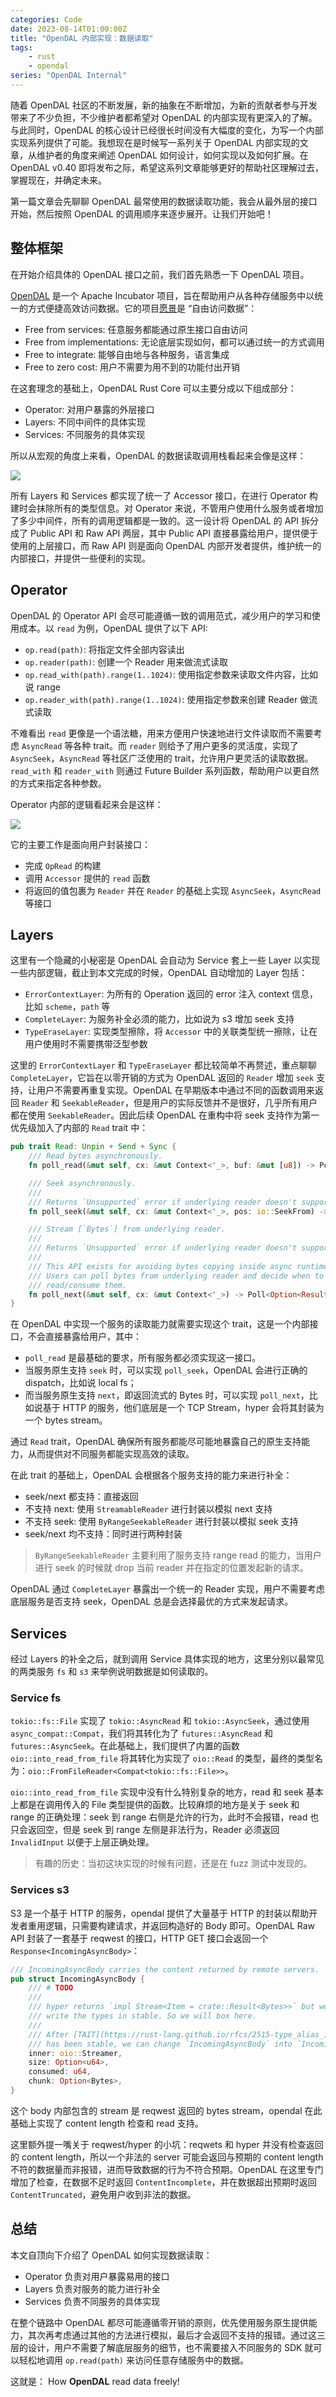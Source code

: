 ```yaml
---
categories: Code
date: 2023-08-14T01:00:00Z
title: "OpenDAL 内部实现：数据读取"
tags:
    - rust
    - opendal
series: "OpenDAL Internal"
---
```


随着 OpenDAL 社区的不断发展，新的抽象在不断增加，为新的贡献者参与开发带来了不少负担，不少维护者都希望对 OpenDAL 的内部实现有更深入的了解。与此同时，OpenDAL 的核心设计已经很长时间没有大幅度的变化，为写一个内部实现系列提供了可能。我想现在是时候写一系列关于 OpenDAL 内部实现的文章，从维护者的角度来阐述 OpenDAL 如何设计，如何实现以及如何扩展。在 OpenDAL v0.40 即将发布之际，希望这系列文章能够更好的帮助社区理解过去，掌握现在，并确定未来。

第一篇文章会先聊聊 OpenDAL 最常使用的数据读取功能，我会从最外层的接口开始，然后按照 OpenDAL 的调用顺序来逐步展开。让我们开始吧！

## 整体框架

在开始介绍具体的 OpenDAL 接口之前，我们首先熟悉一下 OpenDAL 项目。

[OpenDAL](https://github.com/apache/incubator-opendal) 是一个 Apache Incubator 项目，旨在帮助用户从各种存储服务中以统一的方式便捷高效访问数据。它的项目[愿景](https://opendal.apache.org/docs/vision)是 “自由访问数据”：

- Free from services: 任意服务都能通过原生接口自由访问
- Free from implementations: 无论底层实现如何，都可以通过统一的方式调用
- Free to integrate: 能够自由地与各种服务，语言集成
- Free to zero cost: 用户不需要为用不到的功能付出开销

在这套理念的基础上，OpenDAL Rust Core 可以主要分成以下组成部分：

- Operator: 对用户暴露的外层接口
- Layers: 不同中间件的具体实现
- Services: 不同服务的具体实现

所以从宏观的角度上来看，OpenDAL 的数据读取调用栈看起来会像是这样：

![](1.png)

所有 Layers 和 Services 都实现了统一了 Accessor 接口，在进行 Operator 构建时会抹除所有的类型信息。对 Operator 来说，不管用户使用什么服务或者增加了多少中间件，所有的调用逻辑都是一致的。这一设计将 OpenDAL 的 API 拆分成了 Public API 和 Raw API 两层，其中 Public API 直接暴露给用户，提供便于使用的上层接口，而 Raw API 则是面向 OpenDAL 内部开发者提供，维护统一的内部接口，并提供一些便利的实现。

## Operator

OpenDAL 的 Operator API 会尽可能遵循一致的调用范式，减少用户的学习和使用成本。以 `read` 为例，OpenDAL 提供了以下 API:

- `op.read(path)`: 将指定文件全部内容读出
- `op.reader(path)`: 创建一个 Reader 用来做流式读取
- `op.read_with(path).range(1..1024)`: 使用指定参数来读取文件内容，比如说 range
- `op.reader_with(path).range(1..1024)`: 使用指定参数来创建 Reader 做流式读取

不难看出 `read` 更像是一个语法糖，用来方便用户快速地进行文件读取而不需要考虑 `AsyncRead` 等各种 trait。而 `reader` 则给予了用户更多的灵活度，实现了 `AsyncSeek`，`AsyncRead` 等社区广泛使用的 trait，允许用户更灵活的读取数据。`read_with` 和 `reader_with` 则通过 Future Builder 系列函数，帮助用户以更自然的方式来指定各种参数。

Operator 内部的逻辑看起来会是这样：

![](2.png)

它的主要工作是面向用户封装接口：

- 完成 `OpRead` 的构建
- 调用 `Accessor` 提供的 `read` 函数
- 将返回的值包裹为 `Reader` 并在 `Reader` 的基础上实现 `AsyncSeek`，`AsyncRead` 等接口

## Layers

这里有一个隐藏的小秘密是 OpenDAL 会自动为 Service 套上一些 Layer 以实现一些内部逻辑，截止到本文完成的时候，OpenDAL 自动增加的 Layer 包括：

- `ErrorContextLayer`: 为所有的 Operation 返回的 error 注入 context 信息，比如 `scheme`，`path` 等
- `CompleteLayer`: 为服务补全必须的能力，比如说为 s3 增加 seek 支持
- `TypeEraseLayer`: 实现类型擦除，将 `Accessor` 中的关联类型统一擦除，让在用户使用时不需要携带泛型参数

这里的 `ErrorContextLayer` 和 `TypeEraseLayer` 都比较简单不再赘述，重点聊聊 `CompleteLayer`，它旨在以零开销的方式为 OpenDAL 返回的 `Reader` 增加 `seek` 支持，让用户不需要再重复实现。OpenDAL 在早期版本中通过不同的函数调用来返回 `Reader` 和 `SeekableReader`，但是用户的实际反馈并不是很好，几乎所有用户都在使用 `SeekableReader`。因此后续 OpenDAL 在重构中将 seek 支持作为第一优先级加入了内部的 `Read` trait 中：

```rust
pub trait Read: Unpin + Send + Sync {
    /// Read bytes asynchronously.
    fn poll_read(&mut self, cx: &mut Context<'_>, buf: &mut [u8]) -> Poll<Result<usize>>;

    /// Seek asynchronously.
    ///
    /// Returns `Unsupported` error if underlying reader doesn't support seek.
    fn poll_seek(&mut self, cx: &mut Context<'_>, pos: io::SeekFrom) -> Poll<Result<u64>>;

    /// Stream [`Bytes`] from underlying reader.
    ///
    /// Returns `Unsupported` error if underlying reader doesn't support stream.
    ///
    /// This API exists for avoiding bytes copying inside async runtime.
    /// Users can poll bytes from underlying reader and decide when to
    /// read/consume them.
    fn poll_next(&mut self, cx: &mut Context<'_>) -> Poll<Option<Result<Bytes>>>;
}
```

在 OpenDAL 中实现一个服务的读取能力就需要实现这个 trait，这是一个内部接口，不会直接暴露给用户，其中：

- `poll_read` 是最基础的要求，所有服务都必须实现这一接口。
- 当服务原生支持 `seek` 时，可以实现 `poll_seek`，OpenDAL 会进行正确的 dispatch，比如说 local fs；
- 而当服务原生支持 `next`，即返回流式的 Bytes 时，可以实现 `poll_next`，比如说基于 HTTP 的服务，他们底层是一个 TCP Stream，hyper 会将其封装为一个 bytes stream。

通过 `Read` trait，OpenDAL 确保所有服务都能尽可能地暴露自己的原生支持能力，从而提供对不同服务都能实现高效的读取。

在此 trait 的基础上，OpenDAL 会根据各个服务支持的能力来进行补全：

- seek/next 都支持：直接返回
- 不支持 next: 使用 `StreamableReader` 进行封装以模拟 next 支持
- 不支持 seek: 使用 `ByRangeSeekableReader` 进行封装以模拟 seek 支持
- seek/next 均不支持：同时进行两种封装

> `ByRangeSeekableReader` 主要利用了服务支持 range read 的能力，当用户进行 seek 的时候就 drop 当前 reader 并在指定的位置发起新的请求。

OpenDAL 通过 `CompleteLayer` 暴露出一个统一的 Reader 实现，用户不需要考虑底层服务是否支持 seek，OpenDAL 总是会选择最优的方式来发起请求。

## Services

经过 Layers 的补全之后，就到调用 Service 具体实现的地方，这里分别以最常见的两类服务 `fs` 和 `s3` 来举例说明数据是如何读取的。

### Service fs

`tokio::fs::File` 实现了 `tokio::AsyncRead` 和 `tokio::AsyncSeek`，通过使用 `async_compat::Compat`，我们将其转化为了 `futures::AsyncRead` 和 `futures::AsyncSeek`。在此基础上，我们提供了内置的函数 `oio::into_read_from_file` 将其转化为实现了 `oio::Read` 的类型，最终的类型名为：`oio::FromFileReader<Compat<tokio::fs::File>>`。

`oio::into_read_from_file` 实现中没有什么特别复杂的地方，read 和 seek 基本上都是在调用传入的 File 类型提供的函数。比较麻烦的地方是关于 seek 和 range 的正确处理：seek 到 range 右侧是允许的行为，此时不会报错，read 也只会返回空，但是 seek 到 range 左侧是非法行为，Reader 必须返回 `InvalidInput` 以便于上层正确处理。

> 有趣的历史：当初这块实现的时候有问题，还是在 fuzz 测试中发现的。

### Services s3

S3 是一个基于 HTTP 的服务，opendal 提供了大量基于 HTTP 的封装以帮助开发者重用逻辑，只需要构建请求，并返回构造好的 Body 即可。OpenDAL Raw API 封装了一套基于 reqwest 的接口，HTTP GET 接口会返回一个 `Response<IncomingAsyncBody>`：

```rust
/// IncomingAsyncBody carries the content returned by remote servers.
pub struct IncomingAsyncBody {
    /// # TODO
    ///
    /// hyper returns `impl Stream<Item = crate::Result<Bytes>>` but we can't
    /// write the types in stable. So we will box here.
    ///
    /// After [TAIT](https://rust-lang.github.io/rfcs/2515-type_alias_impl_trait.html)
    /// has been stable, we can change `IncomingAsyncBody` into `IncomingAsyncBody<S>`.
    inner: oio::Streamer,
    size: Option<u64>,
    consumed: u64,
    chunk: Option<Bytes>,
}
```

这个 body 内部包含的 stream 是 reqwest 返回的 bytes stream，opendal 在此基础上实现了 content length 检查和 read 支持。

这里额外提一嘴关于 reqwest/hyper 的小坑：reqwets 和 hyper 并没有检查返回的 content length，所以一个非法的 server 可能会返回与预期的 content length 不符的数据量而非报错，进而导致数据的行为不符合预期。OpenDAL 在这里专门增加了检查，在数据不足时返回 `ContentIncomplete`，并在数据超出预期时返回 `ContentTruncated`，避免用户收到非法的数据。

## 总结

本文自顶向下介绍了 OpenDAL 如何实现数据读取：

- Operator 负责对用户暴露易用的接口
- Layers 负责对服务的能力进行补全
- Services 负责不同服务的具体实现

在整个链路中 OpenDAL 都尽可能遵循零开销的原则，优先使用服务原生提供能力，其次再考虑通过其他的方法进行模拟，最后才会返回不支持的报错。通过这三层的设计，用户不需要了解底层服务的细节，也不需要接入不同服务的 SDK 就可以轻松地调用 `op.read(path)` 来访问任意存储服务中的数据。

这就是： How **OpenDAL** read data freely!
